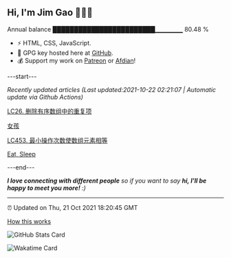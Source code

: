 
<h2>Hi, I'm Jim Gao 👋👨‍💻</h2>

Annual balance    ████████████████████████▁▁▁▁▁▁   80.48 %

- ⚡ HTML, CSS, JavaScript.
- 🔑 GPG key hosted here at [GitHub](https://github.com/tianheg.gpg).
- 💰 Support my work on [Patreon](https://www.patreon.com/tianheg) or [Afdian](https://afdian.net/@tianheg)!

---start---

*Recently updated articles (Last updated:2021-10-22 02:21:07 | Automatic update via Github Actions)*

[LC26. 删除有序数组中的重复项](https://blog.yidajiabei.xyz/posts/lc-26-remove-duplicates-from-sorted-array/)

[女孩](https://blog.yidajiabei.xyz/posts/girl/)

[LC453. 最小操作次数使数组元素相等](https://blog.yidajiabei.xyz/posts/lc-453-minimum-moves-to-equal-array-elements/)

[Eat, Sleep](https://blog.yidajiabei.xyz/en/posts/eat-sleep/)

---end---

<em><b>I love connecting with different people</b> so if you want to say <b>hi, I'll be happy to meet you more!</b> :)</em>

---

⏰ Updated on Thu, 21 Oct 2021 18:20:45 GMT

[How this works](https://github.com/tianheg/tianheg/issues/1)

![GitHub Stats Card](https://tianheg-readme-stats.vercel.app/api?username=tianheg&show_icons=true)

![Wakatime Card](https://tianheg-readme-stats.vercel.app/api/wakatime?username=tianheg&layout=compact)
